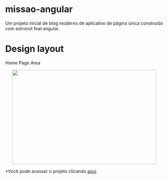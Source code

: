 # missao-angular
Um projeto inicial de blog moderno de aplicativo de página única construído com astronot feat angular.

# Design layout
Home Page Area

<p align="center">
  <img width="460" height="300" src="https://github.com/Rafael-Lee1/Icons/blob/a1dfa278bed8d6224311a647a70bb98af656657b/home.png">
</p>
*Você pode acessar o projeto clicando <a href="https://astronot.axcora.com/">aqui</a>.</p>
